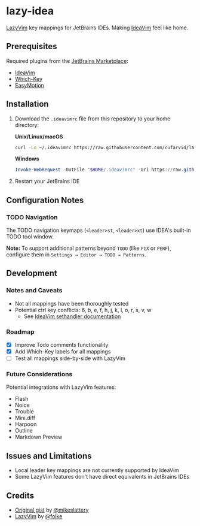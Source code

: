 # lazy-idea

[LazyVim](https://github.com/LazyVim/LazyVim) key mappings for JetBrains IDEs. Making [IdeaVim](https://github.com/JetBrains/ideavim) feel like home.

## Prerequisites

Required plugins from the [JetBrains Marketplace](https://plugins.jetbrains.com):

- [IdeaVim](https://github.com/JetBrains/ideavim)
- [Which-Key](https://github.com/TheBlob42/idea-which-key)
- [EasyMotion](https://github.com/AlexPl292/IdeaVim-EasyMotion)

## Installation

1. Download the `.ideavimrc` file from this repository to your home directory:

   **Unix/Linux/macOS**

   ```bash
   curl -Lo ~/.ideavimrc https://raw.githubusercontent.com/cufarvid/lazy-idea/refs/heads/main/.ideavimrc
   ```

   **Windows**

   ```powershell
   Invoke-WebRequest -OutFile "$HOME/.ideavimrc" -Uri https://raw.githubusercontent.com/cufarvid/lazy-idea/refs/heads/main/.ideavimrc
   ```

2. Restart your JetBrains IDE

## Configuration Notes

### TODO Navigation

The TODO navigation keymaps (`<leader>st`, `<leader>xt`) use IDEA's built-in TODO tool window.

**Note:** To support additional patterns beyond `TODO` (like `FIX` or `PERF`), configure them in `Settings → Editor → TODO → Patterns`.

## Development

### Notes and Caveats

- Not all mappings have been thoroughly tested
- Potential ctrl key conflicts: 6, b, e, f, h, j, k, l, o, r, s, v, w
  - See [IdeaVim sethandler documentation](https://github.com/JetBrains/ideavim/blob/master/doc/sethandler.md)

### Roadmap

- [x] Improve Todo comments functionality
- [x] Add Which-Key labels for all mappings
- [ ] Test all mappings side-by-side with LazyVim

### Future Considerations

Potential integrations with LazyVim features:

- Flash
- Noice
- Trouble
- Mini.diff
- Harpoon
- Outline
- Markdown Preview

## Issues and Limitations

- Local leader key mappings are not currently supported by IdeaVim
- Some LazyVim features don't have direct equivalents in JetBrains IDEs

## Credits

- [Original gist](https://gist.github.com/mikeslattery/d2f2562e5bbaa7ef036cf9f5a13deff5) by [@mikeslattery](https://github.com/mikeslattery)
- [LazyVim](https://github.com/LazyVim/LazyVim) by [@folke](https://github.com/folke)
